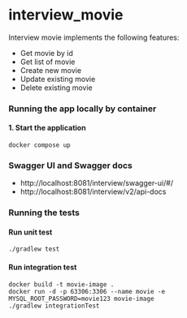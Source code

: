 # interview_movie

Interview movie implements the following features:

- Get movie by id
- Get list of movie
- Create new movie
- Update existing movie
- Delete existing movie

### Running the app locally by container

#### 1. Start the application
    docker compose up

### Swagger UI and Swagger docs
- http://localhost:8081/interview/swagger-ui/#/
- http://localhost:8081/interview/v2/api-docs

### Running the tests
#### Run unit test

    ./gradlew test

#### Run integration test

    docker build -t movie-image . 
    docker run -d -p 63306:3306 --name movie -e MYSQL_ROOT_PASSWORD=movie123 movie-image
    ./gradlew integrationTest

